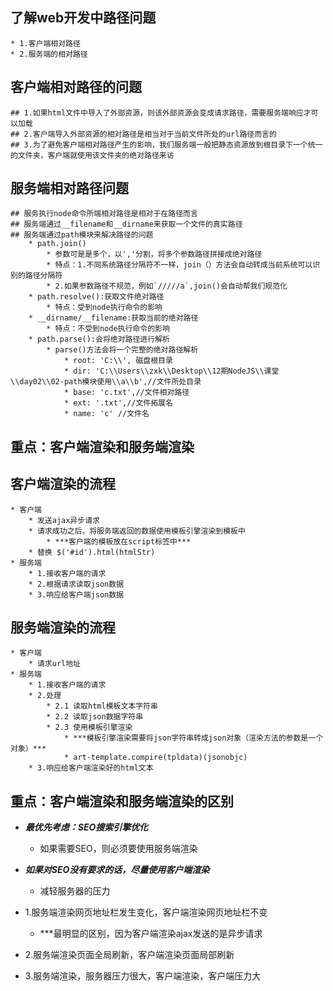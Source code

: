 ## 了解web开发中路径问题
    * 1.客户端相对路径
    * 2.服务端的相对路径

## 客户端相对路径的问题
    ## 1.如果html文件中导入了外部资源，则该外部资源会变成请求路径，需要服务端响应才可以加载
    ## 2.客户端导入外部资源的相对路径是相当对于当前文件所处的url路径而言的
    ## 3.为了避免客户端相对路径产生的影响，我们服务端一般把静态资源放到根目录下一个统一的文件夹，客户端就使用该文件夹的绝对路径来访

## 服务端相对路径问题
    ## 服务执行node命令所端相对路径是相对于在路径而言
    ## 服务端通过__filename和__dirname来获取一个文件的真实路径
    ## 服务端通过path模块来解决路径的问题
        * path.join()
            * 参数可是是多个，以','分割，将多个参数路径拼接成绝对路径
            * 特点：1.不同系统路径分隔符不一样，join（）方法会自动转成当前系统可以识别的路径分隔符
            * 2.如果参数路径不规范，例如`/////a`,join()会自动帮我们规范化
        * path.resolve():获取文件绝对路径
            * 特点：受到node执行命令的影响
        * __dirname/__filename:获取当前的绝对路径
            * 特点：不受到node执行命令的影响
        * path.parse():会将绝对路径进行解析
            * parse()方法会将一个完整的绝对路径解析
                * root: 'C:\\', 磁盘根目录
                * dir: 'C:\\Users\\zxk\\Desktop\\12期NodeJS\\课堂\\day02\\02-path模块使用\\a\\b',//文件所处目录
                * base: 'c.txt',//文件相对路径
                * ext: '.txt',//文件拓展名
                * name: 'c' //文件名


## 重点：客户端渲染和服务端渲染

## 客户端渲染的流程
    * 客户端
        * 发送ajax异步请求
        * 请求成功之后，将服务端返回的数据使用模板引擎渲染到模板中
            * ***客户端的模板放在script标签中***
        * 替换 $('#id').html(htmlStr)
    * 服务端
        * 1.接收客户端的请求
        * 2.根据请求读取json数据
        * 3.响应给客户端json数据

## 服务端渲染的流程
    * 客户端
        * 请求url地址
    * 服务端
        * 1.接收客户端的请求
        * 2.处理
            * 2.1 读取html模板文本字符串
            * 2.2 读取json数据字符串
            * 2.3 使用模板引擎渲染
                * ***模板引擎渲染需要将json字符串转成json对象（渲染方法的参数是一个对象）***
                * art-template.compire(tpldata)(jsonobjc)
        * 3.响应给客户端渲染好的html文本

## 重点：客户端渲染和服务端渲染的区别

* ***最优先考虑：SEO搜索引擎优化***
    * 如果需要SEO，则必须要使用服务端渲染

* ***如果对SEO没有要求的话，尽量使用客户端渲染***
    * 减轻服务器的压力

* 1.服务端渲染网页地址栏发生变化，客户端渲染网页地址栏不变
    * ***最明显的区别，因为客户端渲染ajax发送的是异步请求

* 2.服务端渲染页面全局刷新，客户端渲染页面局部刷新

* 3.服务端渲染，服务器压力很大，客户端渲染，客户端压力大